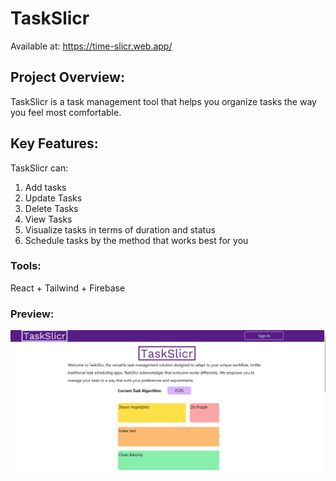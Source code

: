 # TaskSlicr
Available at: https://time-slicr.web.app/

## Project Overview:
TaskSlicr is a task management tool that helps you organize tasks the way you feel most comfortable.

## Key Features:
TaskSlicr can:

1. Add tasks
2. Update Tasks
3. Delete Tasks
4. View Tasks
5. Visualize tasks in terms of duration and status
6. Schedule tasks by the method that works best for you

### Tools:
React + Tailwind + Firebase

### Preview:
![App Preview](./preview.gif)
